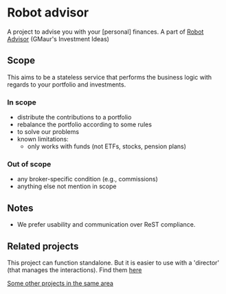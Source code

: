 # Robot advisor

A project to advise you with your [personal] finances. A part of [Robot Advisor](https://github.com/RobotAdvisor) (GMaur's Investment Ideas)

## Scope

This aims to be a stateless service that performs the business logic with regards to your portfolio and investments.

### In scope

  - distribute the contributions to a portfolio
  - rebalance the portfolio according to some rules
  - to solve our problems
  - known limitations:
    - only works with funds (not ETFs, stocks, pension plans)
  
### Out of scope

  - any broker-specific condition (e.g., commissions)
  - anything else not mention in scope 
  
  
## Notes

  - We prefer usability and communication over ReST compliance.


## Related projects

This project can function standalone.
But it is easier to use with a 'director' (that manages the interactions). 
Find them [here](https://github.com/search?utf8=%E2%9C%93&q=topic%3Ainvestment+org%3AGMaur+fork%3Atrue+director&type=)

[Some other projects in the same area](https://github.com/search?q=topic%3Ainvesting+org%3AGMaur+fork%3Atrue)

